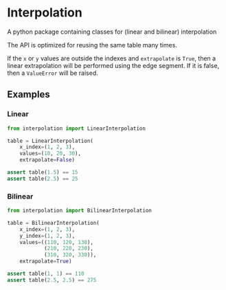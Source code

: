 # Interpolation

A python package containing classes for (linear and bilinear) interpolation

The API is optimized for reusing the same table many times.

If the `x` or `y` values are outside the indexes and `extrapolate` is `True`, then a linear
extrapolation will be performed using the edge segment.  If it is false, then a `ValueError` will be
raised.

## Examples

### Linear

```python
from interpolation import LinearInterpolation

table = LinearInterpolation(
    x_index=(1, 2, 3),
    values=(10, 20, 30),
    extrapolate=False)

assert table(1.5) == 15
assert table(2.5) == 25

```

### Bilinear

```python
from interpolation import BilinearInterpolation

table = BilinearInterpolation(
    x_index=(1, 2, 3),
    y_index=(1, 2, 3),
    values=((110, 120, 130),
            (210, 220, 230),
            (310, 320, 330)),
    extrapolate=True)

assert table(1, 1) == 110
assert table(2.5, 2.5) == 275
```

